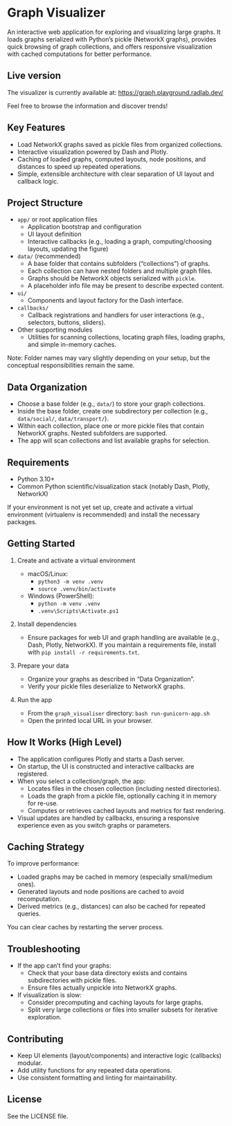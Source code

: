 # Graph Visualizer

An interactive web application for exploring and visualizing large graphs. 
It loads graphs serialized with Python’s pickle (NetworkX graphs), 
provides quick browsing of graph collections, and offers responsive 
visualization with cached computations for better performance.

## Live version

The visualizer is currently available at: https://graph.playground.radlab.dev/

Feel free to browse the information and discover trends!

## Key Features

- Load NetworkX graphs saved as pickle files from organized collections.
- Interactive visualization powered by Dash and Plotly.
- Caching of loaded graphs, computed layouts, node positions, and distances to speed up repeated operations.
- Simple, extensible architecture with clear separation of UI layout and callback logic.

## Project Structure

- `app/` or root application files
    - Application bootstrap and configuration
    - UI layout definition
    - Interactive callbacks (e.g., loading a graph, computing/choosing layouts, updating the figure)
- `data/` (recommended)
    - A base folder that contains subfolders (“collections”) of graphs.
    - Each collection can have nested folders and multiple graph files.
    - Graphs should be NetworkX objects serialized with `pickle`.
    - A placeholder info file may be present to describe expected content.
- `ui/`
    - Components and layout factory for the Dash interface.
- `callbacks/`
    - Callback registrations and handlers for user interactions (e.g., selectors, buttons, sliders).
- Other supporting modules
    - Utilities for scanning collections, locating graph files, loading graphs, and simple in-memory caches.

Note: Folder names may vary slightly depending on your setup, but the conceptual responsibilities remain the same.

## Data Organization

- Choose a base folder (e.g., `data/`) to store your graph collections.
- Inside the base folder, create one subdirectory per collection (e.g., `data/social/`, `data/transport/`).
- Within each collection, place one or more pickle files that contain NetworkX graphs. Nested subfolders are supported.
- The app will scan collections and list available graphs for selection.

## Requirements

- Python 3.10+
- Common Python scientific/visualization stack (notably Dash, Plotly, NetworkX)

If your environment is not yet set up, create and activate a virtual environment 
(virtualenv is recommended) and install the necessary packages.

## Getting Started

1. Create and activate a virtual environment
    - macOS/Linux:
        - `python3 -m venv .venv`
        - `source .venv/bin/activate`
    - Windows (PowerShell):
        - `python -m venv .venv`
        - `.venv\Scripts\Activate.ps1`

2. Install dependencies
    - Ensure packages for web UI and graph handling are available (e.g., Dash, Plotly, NetworkX). If you maintain a requirements file, install with `pip install -r requirements.txt`.

3. Prepare your data
    - Organize your graphs as described in “Data Organization”.
    - Verify your pickle files deserialize to NetworkX graphs.

4. Run the app
    - From the `graph_visualiser` directory: `bash run-gunicorn-app.sh`
    - Open the printed local URL in your browser.

## How It Works (High Level)

- The application configures Plotly and starts a Dash server.
- On startup, the UI is constructed and interactive callbacks are registered.
- When you select a collection/graph, the app:
    - Locates files in the chosen collection (including nested directories).
    - Loads the graph from a pickle file, optionally caching it in memory for re-use.
    - Computes or retrieves cached layouts and metrics for fast rendering.
- Visual updates are handled by callbacks, ensuring a responsive experience even as you switch graphs or parameters.

## Caching Strategy

To improve performance:
- Loaded graphs may be cached in memory (especially small/medium ones).
- Generated layouts and node positions are cached to avoid recomputation.
- Derived metrics (e.g., distances) can also be cached for repeated queries.

You can clear caches by restarting the server process.

## Troubleshooting

- If the app can’t find your graphs:
    - Check that your base data directory exists and contains subdirectories with pickle files.
    - Ensure files actually unpickle into NetworkX graphs.
- If visualization is slow:
    - Consider precomputing and caching layouts for large graphs.
    - Split very large collections or files into smaller subsets for iterative exploration.

## Contributing

- Keep UI elements (layout/components) and interactive logic (callbacks) modular.
- Add utility functions for any repeated data operations.
- Use consistent formatting and linting for maintainability.

## License

See the LICENSE file.